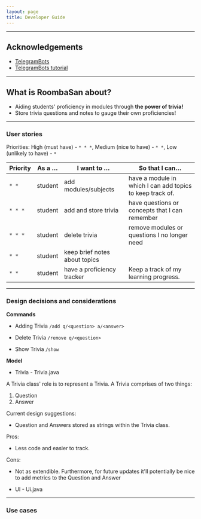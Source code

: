 ```yaml
---
layout: page
title: Developer Guide
---
```


--------------------------------------------------------------------------------------------------------------------

## **Acknowledgements**

* [TelegramBots](https://github.com/rubenlagus/TelegramBots)
* [TelegramBots tutorial](https://monsterdeveloper.gitbook.io/java-telegram-bot-tutorial)

--------------------------------------------------------------------------------------------------------------------

## **What is RoombaSan about?**

* Aiding students' proficiency in modules through **the power of trivia!**
* Store trivia questions and notes to gauge their own proficiencies!

--------------------------------------------------------------------------------------------------------------------

### **User stories**

Priorities: High (must have) - `* * *`, Medium (nice to have) - `* *`, Low (unlikely to have) - `*`

| Priority | As a …​  | I want to …​                        | So that I can…​                                         |
|----------|----------|-------------------------------------|---------------------------------------------------------|
| `* * `  | student | add modules/subjects          | have a module in which I can add topics to keep track of.  |
| `* * * `  | student | add and store trivia         | have questions or concepts that I can remember  |
| `* * * `  | student | delete trivia         | remove modules or questions I no longer need  |
| `* * `  | student | keep brief notes about topics |                                                  |
| `* * `  | student | have a proficiency tracker         | Keep a track of my learning progress.  |


--------------------------------------------------------------------------------------------------------------------
### **Design decisions and considerations**

**Commands**

* Adding Trivia `/add q/<question> a/<answer>`

* Delete Trivia `/remove q/<question>`

* Show Trivia `/show`
 
**Model**

* Trivia - Trivia.java

A Trivia class' role is to represent a Trivia. A Trivia comprises of two things:

1) Question
2) Answer

Current design suggestions:

- Question and Answers stored as strings within the Trivia class.

Pros:
- Less code and easier to track.

Cons:
- Not as extendible. Furthermore, for future updates it'll potentially be nice to add metrics to the Question and Answer

* UI - Ui.java

--------------------------------------------------------------------------------------------------------------------
### **Use cases**